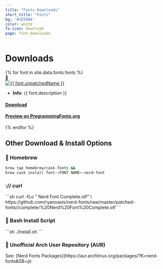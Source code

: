 ```yaml
---
title: "Fonts Downloads"
short_title: "Fonts"
bg: '#1E5D8A'
color: white
fa-icon: download
page: font-downloads
---
```


<h1 class="center">Downloads</h1>

<div class="d-flex flex-row flex-wrap align-items-stretch justify-content-betweeen justify-content-aroundd justify-content-center">
{% for font in site.data.fonts.fonts %}
  <div class="item">
      <a href="https://github.com/ryanoasis/nerd-fonts/releases/download/v2.0.0/{{ font.unpatchedName }}.zip">
        <div class="download-icon"></div>
        <img src="/assets/img/previews/{{ font.patchedName }} Nerd Font.svg" alt="{{ font.unpatchedName }}" title="Download {{ font.unpatchedName }}">
      </a>
      <ul>
        <li><strong>Info:</strong> {{ font.description }}</li>
      </ul>
      <div>
        <h4 class="inlineblock bg-green border-white text-white nerd-font-button">
          <i class="nf nf-fa-download"></i>
          <a href="https://github.com/ryanoasis/nerd-fonts/releases/download/v2.0.0/{{ font.unpatchedName }}.zip" class="inlineblock">Download</a>
        </h4>
        <h4 class="inlineblock bg-purple border-white text-white nerd-font-button">
          <i class="nf nf-oct-link_external"></i>
          <a href="https://app.programmingfonts.org/#{{ font.linkPreviewFont }}" target="_blank" alt="Full Preview of {{ font.patchedName }} on ProgrammingFonts.org" class="inlineblock">Preview <span>on ProgrammingFonts.org</span></a>
        </h4>
      </div>
  </div>
{% endfor %}
</div>

<div class="clear"></div>


<h2 class="center"> Other Download & Install Options </h2>

<h3 class="center"> <span></span> Homebrew </h3>

```sh
brew tap homebrew/cask-fonts &&
brew cask install font-<FONT NAME>-nerd-font
```

<h3 class="center"> :// curl </h3>
<div markdown="1">
```sh
    curl -fLo "<FONT NAME> Nerd Font Complete.otf" \
    https://github.com/ryanoasis/nerd-fonts/raw/master/patched-fonts/<FONT_PATH>/complete/<FONT_NAME>%20Nerd%20Font%20Complete.otf
```
</div>
<h3 class="center"> <span></span> Bash Install Script </h3>
<div markdown="1">
```sh
./install.sh <FontName>
```
</div>
<h3 class="center"> <span></span> Unofficial Arch User Repository (AUR) </h3>
<div markdown="1" class="center">
See: [Nerd Fonts Packages](https://aur.archlinux.org/packages/?K=nerd-fonts&SB=p)
</div>
